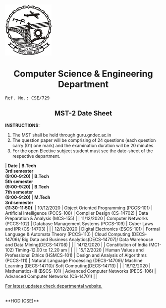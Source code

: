 <img src="gnelogo.jpg" alt="gnelogo" class="center">

<center>
<h1>Computer Science & Engineering Department</h1>
</center>

<pre>Ref. No.: CSE/729                                                                                        Dated: 4.12.2020</pre>

<center><h2>MST-2 Date Sheet</h2></center>

**INSTRUCTIONS:**
1.	The MST shall be held through guru.gndec.ac.in
2.	The question paper will be comprising of 24 questions (each question carry (01) one mark) and the examination duration will be 20 minutes.
3.	For the open Elective subject student must see the date-sheet of the respective department.

| **Date** | **B.Tech <br/>3rd semester<br/>(9:00-9:20)** | **B.Tech <br/>5th semester <br/>(9:00-9:20)** | **B.Tech <br/>7th semester <br/>(9:00-9:20)** | **M.Tech <br/>3rd semester <br/>(11:30-11:50)**|
| 10/12/2020 | Object Oriented Programming (PCCS-101) | Artificial Intelligence (PCCS-108) | Compiler Design (CS-14702) | Data Preparation & Analysis (MCS-155) |
| 11/12/2020 | Computer Networks (PCCS-102) | Database Management Systems (PCCS-109) | Cyber Laws and IPR (CS-14703) | |
| 12/12/2020 | Digital Electronics (ESCS-101) | Formal Language & Automata Theory (PCCS-110) | Cloud Computing (DECS-14706)/ Big Data and Business Analytics(DECS-14707)/ Data Warehouse and Data Mining(DECS-14708) | |
| 14/12/2020 | | Constitution of India (MC1-102) Timing-12.00 to 12.20 am | | |
| 15/12/2020 | Human Values and Professional Ethics (HSMCS-101) | Design and Analysis of Algorithms (PCCS-111) | Natural Language Processing (DECS-14709)/ Machine Learning (DECS-14710)/ Soft Computing(DECS-14713) | |
| 16/12/2020 | Mathematics-III (BSCS-101) | Advanced Computer Networks (PECS-106) | Advanced Computer Networks (CS-14701) | |

[For latest updates check departmental website.](https://cse.gndec.ac.in) 

<br/>
**HOD (CSE)**


		
	

	

